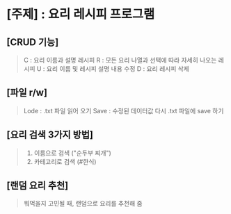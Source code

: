 # [주제] : 요리 레시피 프로그램

## [CRUD 기능]
> C : 요리 이름과 설명 레시피
> R : 모든 요리 나열과 선택에 따라 자세히 나오는 레시피
> U : 요리 이름 및 레시피 설명 내용 수정
> D : 요리 레시피 삭제

## [파일 r/w]
> Lode : .txt 파일 읽어 오기
> Save : 수정된 데이터값 다시 .txt 파일에 save 하기

## [요리 검색 3가지 방법]
> 1. 이름으로 검색 ("순두부 찌개")
> 2. 카테고리로 검색 (#한식)

## [랜덤 요리 추천]
> 뭐먹을지 고민될 때, 랜덤으로 요리를 추천해 줌
